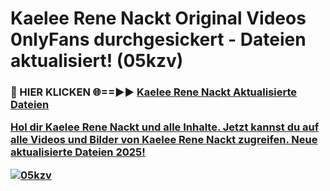 # Kaelee Rene Nackt Original Videos 0nlyFans durchgesickert - Dateien aktualisiert! (05kzv)

<h3>🔴 HIER KLICKEN 🌐==►► <a href="https://tinyurl.com/h6vf6nb8" rel="nofollow">Kaelee Rene Nackt Aktualisierte Dateien

Hol dir Kaelee Rene Nackt und alle Inhalte. Jetzt kannst du auf alle Videos und Bilder von Kaelee Rene Nackt zugreifen. Neue aktualisierte Dateien 2025!

[![05kzv](https://i.imgur.com/sD4kR3V.gif)](https://tinyurl.com/h6vf6nb8)
